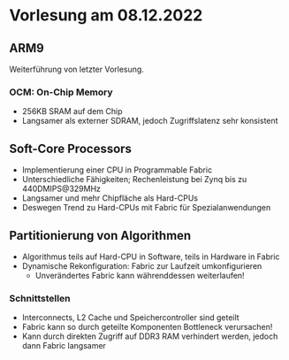 # Vorlesung am 08.12.2022
## ARM9
Weiterführung von letzter Vorlesung.

### OCM: On-Chip Memory
- 256KB SRAM auf dem Chip
- Langsamer als externer SDRAM, jedoch Zugriffslatenz sehr konsistent


## Soft-Core Processors
- Implementierung einer CPU in Programmable Fabric
- Unterschiedliche Fähigkeiten; Rechenleistung bei Zynq bis zu 440DMIPS@329MHz
- Langsamer und mehr Chipfläche als Hard-CPUs
- Deswegen Trend zu Hard-CPUs mit Fabric für Spezialanwendungen


## Partitionierung von Algorithmen
- Algorithmus teils auf Hard-CPU in Software, teils in Hardware in Fabric
- Dynamische Rekonfiguration: Fabric zur Laufzeit umkonfigurieren
    - Unverändertes Fabric kann währenddessen weiterlaufen!

### Schnittstellen
- Interconnects, L2 Cache und Speichercontroller sind geteilt
- Fabric kann so durch geteilte Komponenten Bottleneck verursachen!
- Kann durch direkten Zugriff auf DDR3 RAM verhindert werden, jedoch
  dann Fabric langsamer
